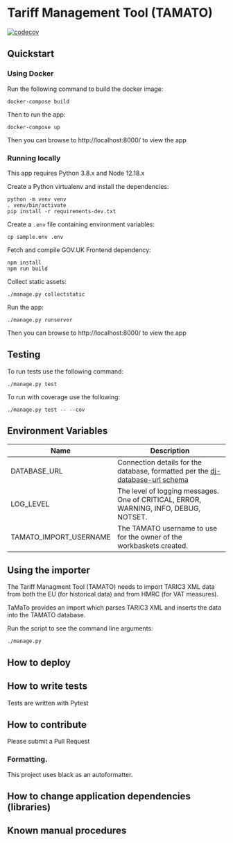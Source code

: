 # Tariff Management Tool (TAMATO)

[![codecov](https://codecov.io/gh/uktrade/tamato/branch/master/graph/badge.svg)](https://codecov.io/gh/uktrade/tamato)

## Quickstart

### Using Docker

Run the following command to build the docker image:

    docker-compose build

Then to run the app:

    docker-compose up

Then you can browse to http://localhost:8000/ to view the app

### Running locally

This app requires Python 3.8.x and Node 12.18.x

Create a Python virtualenv and install the dependencies:

    python -m venv venv
    . venv/bin/activate
    pip install -r requirements-dev.txt

Create a `.env` file containing environment variables:

    cp sample.env .env

Fetch and compile GOV.UK Frontend dependency:

    npm install
    npm run build

Collect static assets:

    ./manage.py collectstatic

Run the app:

    ./manage.py runserver

Then you can browse to http://localhost:8000/ to view the app

## Testing

To run tests use the following command:

    ./manage.py test

To run with coverage use the following:

    ./manage.py test -- --cov

## Environment Variables

| Name | Description |
| ---- | ----------- | 
| DATABASE_URL           | Connection details for the database, formatted per the [dj-database-url schema](https://github.com/jacobian/dj-database-url#url-schema) |
| LOG_LEVEL              | The level of logging messages. One of CRITICAL, ERROR, WARNING, INFO, DEBUG, NOTSET.                                                    |
| TAMATO_IMPORT_USERNAME | The TAMATO username to use for the owner of the workbaskets created.  


## Using the importer

The Tariff Managment Tool (TAMATO) needs to import TARIC3 XML data from both the
EU (for historical data) and from HMRC (for VAT measures).

TaMaTo provides an import which parses TARIC3 XML and inserts the data into the
TAMATO database.

Run the script to see the command line arguments:

    ./manage.py 

## How to deploy

## How to write tests

Tests are written with Pytest

## How to contribute

Please submit a Pull Request

### Formatting.

This project uses black as an autoformatter.

## How to change application dependencies (libraries)

## Known manual procedures
